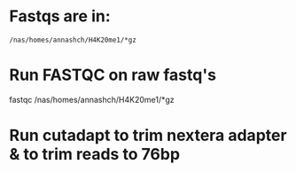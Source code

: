 # Fastqs are in:

`/nas/homes/annashch/H4K20me1/*gz`


# Run FASTQC on raw fastq's

fastqc /nas/homes/annashch/H4K20me1/*gz

# Run cutadapt to trim nextera adapter & to trim reads to 76bp

